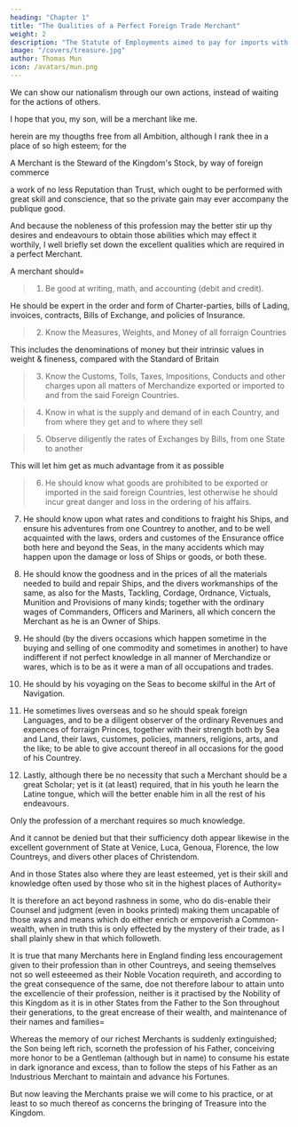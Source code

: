 ```yaml
---
heading: "Chapter 1"
title: "The Qualities of a Perfect Foreign Trade Merchant"
weight: 2
description: "The Statute of Employments aimed to pay for imports with exports via state-owned mercantile companies and bypass money and finance. This was protested by Mun and the mercantilists"
image: "/covers/treasure.jpg"
author: Thomas Mun
icon: /avatars/mun.png
---
```




We can show our nationalism through our own actions, instead of waiting for the actions of others. 

I hope that you, my son, will be a merchant like me. 

herein are my thougths free from all Ambition, although I rank thee in a place
of so high esteem; for the

A Merchant is the Steward of the Kingdom's Stock, by way of foreign commerce

 a work of no less
Reputation than Trust, which ought to be performed with great skill and
conscience, that so the private gain may ever accompany the publique good.

And because the nobleness of this profession may the better stir up thy desires
and endeavours to obtain those abilities which may effect it worthily, I well
briefly set down the excellent qualities which are required in a perfect
Merchant.

A merchant should= 

> 1. Be good at writing, math, and accounting (debit and credit).

He should be expert in the order and form of Charter-parties, bills of Lading, invoices, contracts, Bills of Exchange, and policies of Insurance.

> 2. Know the Measures, Weights, and Money of all forraign Countries

This includes the denominations of money but their intrinsic values in weight & fineness, compared with the Standard of Britain

> 3. Know the Customs, Tolls, Taxes, Impositions, Conducts and other charges upon all matters of Merchandize exported or imported to and from the said Foreign Countries.

> 4. Know in what is the supply and demand of in each Country, and from where they get and to where they sell

> 5. Observe diligently the rates of Exchanges by Bills, from one State to another

This will let him get as much advantage from it as possible

> 6. He should know what goods are prohibited to be exported or imported in the said foreign Countries, lest otherwise he should incur great danger and loss in the ordering of his affairs.

7. He should know upon what rates and conditions to fraight his Ships, and ensure his adventures from one Countrey to another, and to be well acquainted with the laws, orders and customes of the Ensurance office both here and beyond the Seas, in the many accidents which may happen upon the damage or loss of Ships or goods, or both these.

8. He should know the goodness and in the prices of all the materials needed to build and repair Ships, and the divers workmanships of the same, as also for the Masts, Tackling, Cordage, Ordnance, Victuals, Munition and Provisions of many kinds; together with the ordinary wages of Commanders, Officers and Mariners, all which concern the Merchant as he is an Owner of Ships.

9. He should (by the divers occasions which happen sometime in the buying and selling of one commodity and sometimes in another) to have indifferent if not perfect knowledge in all manner of Merchandize or wares, which is to be as it were a man of all occupations and trades.

10. He should by his voyaging on the Seas to become skilful in the Art of Navigation.

11. He sometimes lives overseas and so he should speak foreign Languages, and to be a diligent observer of the ordinary Revenues and expences of forraign Princes, together with their strength both by Sea and Land, their laws, customes, policies, manners, religions, arts, and the like; to be able to give account thereof in all
occasions for the good of his Countrey.

12. Lastly, although there be no necessity that such a Merchant should be a
great Scholar; yet is it (at least) required, that in his youth he learn the Latine
tongue, which will the better enable him in all the rest of his endeavours.

Only the profession of a merchant requires so much knowledge. 

<!-- Thus have I briefly shewed thee a pattern for thy diligence, the Merchant in
his qualities; which in truth are such and so many, that I find no other
profession which leadeth into more worldly knowledge. --> 

And it cannot be
denied but that their sufficiency doth appear likewise in the excellent
government of State at Venice, Luca, Genoua, Florence, the low Countreys,
and divers other places of Christendom. 

And in those States also where they
are least esteemed, yet is their skill and knowledge often used by those who sit
in the highest places of Authority=  

It is therefore an act beyond rashness in
some, who do dis-enable their Counsel and judgment (even in books printed)
making them uncapable of those ways and means which do either enrich or
empoverish a Common-wealth, when in truth this is only effected by the
mystery of their trade, as I shall plainly shew in that which followeth. 

It is true that many Merchants here in England finding less encouragement given
to their profession than in other Countreys, and seeing themselves not so well
esteeemed as their Noble Vocation requireth, and according to the great
consequence of the same, doe not therefore labour to attain unto the
excellencie of their profession, neither is it practised by the Nobility of this
Kingdom as it is in other States from the Father to the Son throughout their
generations, to the great encrease of their wealth, and maintenance of their
names and families=  

Whereas the memory of our richest Merchants is suddenly extinguished; the Son being left rich, scorneth the profession of his Father, conceiving more honor to be a Gentleman (although but in name) to consume
his estate in dark ignorance and excess, than to follow the steps of his Father as
an Industrious Merchant to maintain and advance his Fortunes. 

But now leaving the Merchants praise we will come to his practice, or at least to so
much thereof as concerns the bringing of Treasure into the Kingdom.